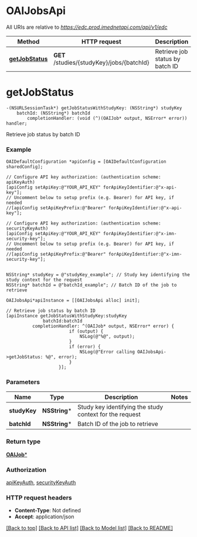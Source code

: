 # OAIJobsApi

All URIs are relative to *https://edc.prod.imednetapi.com/api/v1/edc*

Method | HTTP request | Description
------------- | ------------- | -------------
[**getJobStatus**](OAIJobsApi.md#getjobstatus) | **GET** /studies/{studyKey}/jobs/{batchId} | Retrieve job status by batch ID


# **getJobStatus**
```objc
-(NSURLSessionTask*) getJobStatusWithStudyKey: (NSString*) studyKey
    batchId: (NSString*) batchId
        completionHandler: (void (^)(OAIJob* output, NSError* error)) handler;
```

Retrieve job status by batch ID

### Example
```objc
OAIDefaultConfiguration *apiConfig = [OAIDefaultConfiguration sharedConfig];

// Configure API key authorization: (authentication scheme: apiKeyAuth)
[apiConfig setApiKey:@"YOUR_API_KEY" forApiKeyIdentifier:@"x-api-key"];
// Uncomment below to setup prefix (e.g. Bearer) for API key, if needed
//[apiConfig setApiKeyPrefix:@"Bearer" forApiKeyIdentifier:@"x-api-key"];

// Configure API key authorization: (authentication scheme: securityKeyAuth)
[apiConfig setApiKey:@"YOUR_API_KEY" forApiKeyIdentifier:@"x-imn-security-key"];
// Uncomment below to setup prefix (e.g. Bearer) for API key, if needed
//[apiConfig setApiKeyPrefix:@"Bearer" forApiKeyIdentifier:@"x-imn-security-key"];


NSString* studyKey = @"studyKey_example"; // Study key identifying the study context for the request
NSString* batchId = @"batchId_example"; // Batch ID of the job to retrieve

OAIJobsApi*apiInstance = [[OAIJobsApi alloc] init];

// Retrieve job status by batch ID
[apiInstance getJobStatusWithStudyKey:studyKey
              batchId:batchId
          completionHandler: ^(OAIJob* output, NSError* error) {
                        if (output) {
                            NSLog(@"%@", output);
                        }
                        if (error) {
                            NSLog(@"Error calling OAIJobsApi->getJobStatus: %@", error);
                        }
                    }];
```

### Parameters

Name | Type | Description  | Notes
------------- | ------------- | ------------- | -------------
 **studyKey** | **NSString***| Study key identifying the study context for the request | 
 **batchId** | **NSString***| Batch ID of the job to retrieve | 

### Return type

[**OAIJob***](OAIJob.md)

### Authorization

[apiKeyAuth](../README.md#apiKeyAuth), [securityKeyAuth](../README.md#securityKeyAuth)

### HTTP request headers

 - **Content-Type**: Not defined
 - **Accept**: application/json

[[Back to top]](#) [[Back to API list]](../README.md#documentation-for-api-endpoints) [[Back to Model list]](../README.md#documentation-for-models) [[Back to README]](../README.md)

